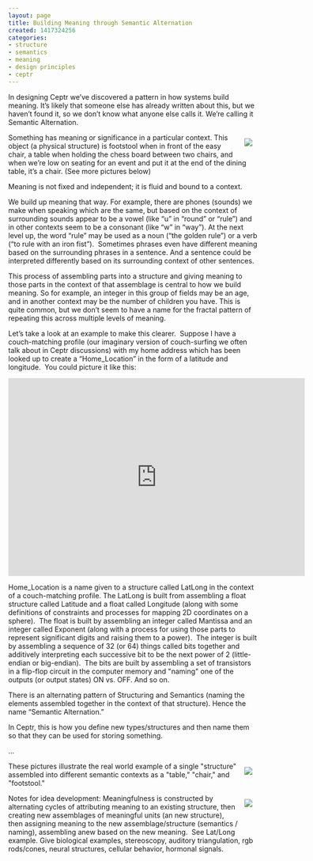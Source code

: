 ```yaml
---
layout: page
title: Building Meaning through Semantic Alternation
created: 1417324256
categories:
- structure
- semantics
- meaning
- design principles
- ceptr
---
```

<p>In designing Ceptr we’ve discovered a pattern in how systems build meaning. It’s likely that someone else has already written about this, but we haven’t found it, so we don’t know what anyone else calls it. We’re calling it Semantic Alternation.</p><p><img src="/sites/artbrock.com/files/images/ott1.jpg" style="float: right; padding: 10px;">Something has meaning or significance in a particular context. This object (a physical structure) is footstool when in front of the easy chair, a table when holding the chess board between two chairs, and when we’re low on seating for an event and put it at the end of the dining table, it’s a chair. (See more pictures below)</p><p>Meaning is not fixed and independent; it is fluid and bound to a context.</p><p><!--break--></p><p>We build up meaning that way. For example, there are phones (sounds) we make when speaking which are the same, but based on the context of surrounding sounds appear to be a vowel (like “u” in “round” or “rule”) and in other contexts seem to be a consonant (like “w” in “way”). At the next level up, the word “rule” may be used as a noun (“the golden rule”) or a verb (“to rule with an iron fist”). &nbsp;Sometimes phrases even have different meaning based on the surrounding phrases in a sentence. And a sentence could be interpreted differently based on its surrounding context of other sentences.</p><p>This process of assembling parts into a structure and giving meaning to those parts in the context of that assemblage is central to how we build meaning. So for example, an integer in this group of fields may be an age, and in another context may be the number of children you have. This is quite common, but we don’t seem to have a name for the fractal pattern of repeating this across multiple levels of meaning.</p><p>Let’s take a look at an example to make this clearer.&nbsp; Suppose I have a couch-matching profile (our imaginary version of couch-surfing we often talk about in Ceptr discussions) with my home address which has been looked up to create a “Home_Location” in the form of a latitude and longitude. &nbsp;You could picture it like this:</p><p><iframe allowfullscreen="" frameborder="0" height="400" id="iframe_container" mozallowfullscreen="" src="https://prezi.com/embed/y-1ttw3mttkg/?bgcolor=ffffff&amp;lock_to_path=1&amp;autoplay=0&amp;autohide_ctrls=0#" webkitallowfullscreen="" width="600"></iframe></p><p>Home_Location is a name given to a structure called LatLong in the context of a couch-matching profile. The LatLong is built from assembling a float structure called Latitude and a float called Longitude (along with some definitions of constraints and processes for mapping 2D coordinates on a sphere).&nbsp; The float is built by assembling an integer called Mantissa and an integer called Exponent (along with a process for using those parts to represent significant digits and raising them to a power).&nbsp; The integer is built by assembling a sequence of 32 (or 64) things called bits together and additively interpreting each successive bit to be the next power of 2 (little-endian or big-endian).&nbsp; The bits are built by assembling a set of transistors in a flip-flop circuit in the computer memory and "naming" one of the outputs (or output states) ON vs. OFF. And so on.</p><p>There is an alternating pattern of Structuring and Semantics (naming the elements assembled together in the context of that structure). Hence the name “Semantic Alternation.”</p><p>In Ceptr, this is how you define new types/structures and then name them so that they can be used for storing something.</p><p>...</p><p><img src="/sites/artbrock.com/files/images/ott2.jpg" style="float:right; padding:10px;"></p><p>These pictures illustrate the real world example of a single "structure" assembled into different semantic contexts as a "table," "chair," and "footstool."</p><p><img src="/sites/artbrock.com/files/images/ott3.jpg" style="float:right; padding:10px;">Notes for idea development: Meaningfulness is constructed by alternating cycles of attributing meaning to an existing structure, then creating new assemblages of meaningful units (an new structure), then assigning meaning to the new assemblage/structure (semantics / naming), assembling anew based on the new meaning.&nbsp; See Lat/Long example. Give biological examples, stereoscopy, auditory triangulation, rgb rods/cones, neural structures, cellular behavior, hormonal signals.</p>
